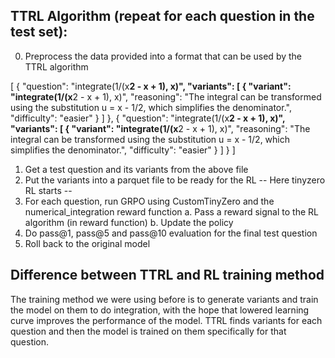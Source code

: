 ## TTRL Algorithm (repeat for each question in the test set):

0. Preprocess the data provided into a format that can be used by the TTRL algorithm

[ 
    {
        "question": "integrate(1/(x**2 - x + 1), x)",
        "variants": [
            {
                "variant": "integrate(1/(x**2 - x + 1), x)",
                "reasoning": "The integral can be transformed using the substitution u = x - 1/2, which simplifies the denominator.",
                "difficulty": "easier"
            }
        ]
    },
    {
        "question": "integrate(1/(x**2 - x + 1), x)",
        "variants": [
            {
                "variant": "integrate(1/(x**2 - x + 1), x)",
                "reasoning": "The integral can be transformed using the substitution u = x - 1/2, which simplifies the denominator.",
                "difficulty": "easier"
            }
        ]
    }
]

1. Get a test question and its variants from the above file
3. Put the variants into a parquet file to be ready for the RL
-- Here tinyzero RL starts --
3. For each question, run GRPO using CustomTinyZero and the numerical_integration reward function
    a. Pass a reward signal to the RL algorithm (in reward function)
    b. Update the policy
4. Do pass@1, pass@5 and pass@10 evaluation for the final test question
5. Roll back to the original model

## Difference between TTRL and RL training method

The training method we were using before is to generate variants and train the model on them to do integration, with the hope that lowered learning curve improves the performance of the model. TTRL finds variants for each question and then the model is trained on them specifically for that question.